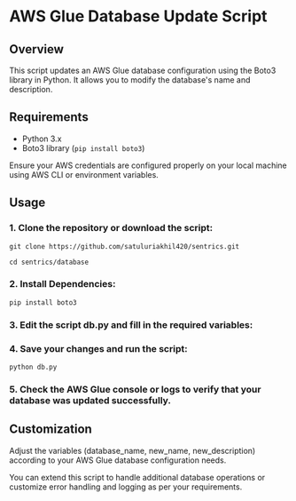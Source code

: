# AWS Glue Database Update Script

## Overview

This script updates an AWS Glue database configuration using the Boto3 library in Python. It allows you to modify the database's name and description.

## Requirements

- Python 3.x
- Boto3 library (`pip install boto3`)

Ensure your AWS credentials are configured properly on your local machine using AWS CLI or environment variables.

## Usage

### 1. Clone the repository or download the script:
   
    git clone https://github.com/satuluriakhil420/sentrics.git

    cd sentrics/database
 
### 2. Install Dependencies:

    pip install boto3

### 3. Edit the script db.py and fill in the required variables:

### 4. Save your changes and run the script:

    python db.py

### 5. Check the AWS Glue console or logs to verify that your database was updated successfully.

## Customization

   Adjust the variables (database_name, new_name, new_description) according to your AWS Glue database configuration needs.

   You can extend this script to handle additional database operations or customize error handling and logging as per your requirements.

